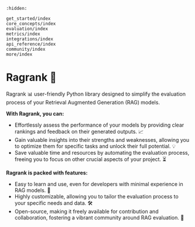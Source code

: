 ```{toctree}
:hidden:

get_started/index
core_concepts/index
evaluation/index
metrics/index
integrations/index
api_reference/index
community/index
more/index
```

# Ragrank 🎯

Ragrank 📊 user-friendly Python library designed to simplify the evaluation process of your Retrieval Augmented Generation (RAG) models.

**With Ragrank, you can:**

- Effortlessly assess the performance of your models by providing clear rankings and feedback on their generated outputs. 📈
- Gain valuable insights into their strengths and weaknesses, allowing you to optimize them for specific tasks and unlock their full potential. 💡
- Save valuable time and resources by automating the evaluation process, freeing you to focus on other crucial aspects of your project. ⏳


**Ragrank is packed with features:**

- Easy to learn and use, even for developers with minimal experience in RAG models. 📘
- Highly customizable, allowing you to tailor the evaluation process to your specific needs and data. 🛠️
- Open-source, making it freely available for contribution and collaboration, fostering a vibrant community around RAG evaluation. 🌟
